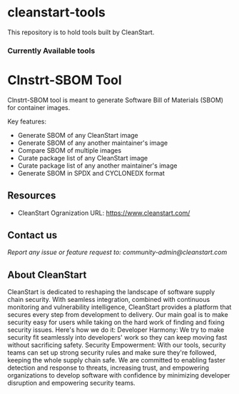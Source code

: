 # cleanstart-tools
This repository is to hold tools built by CleanStart.


### Currently Available tools
# Clnstrt-SBOM Tool
 Clnstrt-SBOM tool is meant to generate Software Bill of Materials (SBOM) for container images. 
 
 Key features: 
 * Generate SBOM of any CleanStart image
 * Generate SBOM of any another maintainer's image
 * Compare SBOM of multiple images
 * Curate package list of any CleanStart image
 * Curate package list of any another maintainer's image
 * Generate SBOM in SPDX and CYCLONEDX format


## Resources
- CleanStart Ogranization URL: https://www.cleanstart.com/ 


## Contact us
_Report any issue or feature request to: community-admin@cleanstart.com_


## About CleanStart
CleanStart is dedicated to reshaping the landscape of software supply chain security. With seamless integration, combined with continuous monitoring and vulnerability intelligence, CleanStart provides a platform that secures every step from development to delivery.
Our main goal is to make security easy for users while taking on the hard work of finding and fixing security issues. 
Here's how we do it:
Developer Harmony: We try to make security fit seamlessly into developers' work so they can keep moving fast without sacrificing safety.
Security Empowerment: With our tools, security teams can set up strong security rules and make sure they're followed, keeping the whole supply chain safe.
We are committed to enabling faster detection and response to threats, increasing trust, and empowering organizations to develop software with confidence by minimizing developer disruption and empowering security teams.
